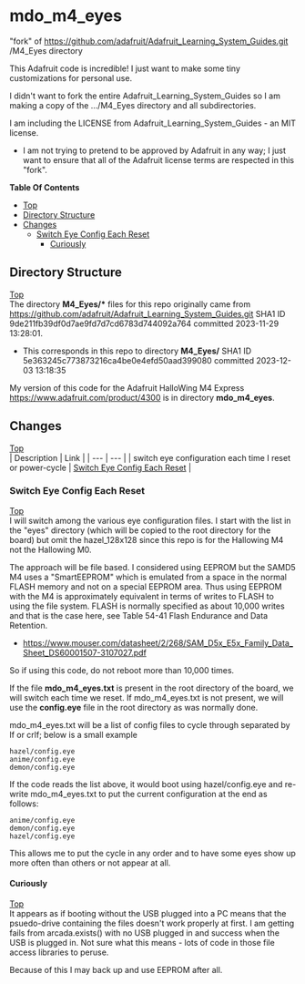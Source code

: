 # mdo_m4_eyes
"fork" of https://github.com/adafruit/Adafruit_Learning_System_Guides.git /M4_Eyes directory

This Adafruit code is incredible! I just want to make some tiny customizations for personal use.

I didn't want to fork the entire Adafruit_Learning_System_Guides so I am making a copy of the .../M4_Eyes directory and all subdirectories.

I am including the LICENSE from Adafruit_Learning_System_Guides - an MIT license.
- I am not trying to pretend to be approved by Adafruit in any way; I just want to ensure that all of the Adafruit license terms are respected in this "fork".

**Table Of Contents**
* [Top](#mdo_m4_eyes "Top")
* [Directory Structure](#directory-structure "Directory Structure")
* [Changes](#changes "Changes")
  * [Switch Eye Config Each Reset](#switch-eye-config-each-reset "Switch Eye Config Each Reset")
    * [Curiously](#curiously "Curiously")

## Directory Structure
[Top](#mdo_m4_eyes "Top")<br>
The directory **M4_Eyes/\*** files for this repo originally came from https://github.com/adafruit/Adafruit_Learning_System_Guides.git SHA1 ID 9de211fb39df0d7ae9fd7d7cd6783d744092a764 committed 2023-11-29 13:28:01.
- This corresponds in this repo to directory **M4_Eyes/** SHA1 ID 5e363245c773873216ca4be0e4efd50aad399080 committed 2023-12-03 13:18:35

My version of this code for the Adafruit HalloWing M4 Express https://www.adafruit.com/product/4300 is in directory **mdo_m4_eyes**.

## Changes
[Top](#mdo_m4_eyes "Top")<br>
| Description | Link |
| --- | --- |
| switch eye configuration each time I reset or power-cycle | [Switch Eye Config Each Reset](#switch-eye-config-each-reset "Switch Eye Config Each Reset") |

### Switch Eye Config Each Reset
[Top](#mdo_m4_eyes "Top")<br>
I will switch among the various eye configuration files. I start with the list in the "eyes" directory (which will be copied to the root  directory for the board) but omit the hazel_128x128 since this repo is for the Hallowing M4 not the Hallowing M0.

The approach will be file based. I considered using EEPROM but the SAMD5 M4 uses a "SmartEEPROM" which is emulated from a space in the normal FLASH memory and not on a special EEPROM area. Thus using EEPROM with the M4 is approximately equivalent in terms of writes to FLASH to using the file system. FLASH is normally specified as about 10,000 writes and that is the case here, see Table 54-41 Flash Endurance and Data Retention.
- https://www.mouser.com/datasheet/2/268/SAM_D5x_E5x_Family_Data_Sheet_DS60001507-3107027.pdf

So if using this code, do not reboot more than 10,000 times.

If the file **mdo_m4_eyes.txt** is present in the root directory of the board, we will switch each time we reset. If mdo_m4_eyes.txt is not present, we will use the **config.eye** file in the root directory as was normally done.

mdo_m4_eyes.txt will be a list of config files to cycle through separated by lf or crlf; below is a small example
```
hazel/config.eye
anime/config.eye
demon/config.eye
```

If the code reads the list above, it would boot using hazel/config.eye and re-write mdo_m4_eyes.txt to put the current configuration at the end as follows:
```
anime/config.eye
demon/config.eye
hazel/config.eye
```

This allows me to put the cycle in any order and to have some eyes show up more often than others or not appear at all.

#### Curiously
[Top](#mdo_m4_eyes "Top")<br>
It appears as if booting without the USB plugged into a PC means that the psuedo-drive containing the files doesn't work properly at first. I am getting fails from arcada.exists() with no USB plugged in and success when the USB is plugged in. Not sure what this means - lots of code in those file access libraries to peruse.

Because of this I may back up and use EEPROM after all.
